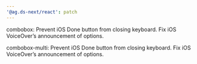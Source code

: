 ```yaml
---
'@ag.ds-next/react': patch
---
```


combobox: Prevent iOS Done button from closing keyboard. Fix iOS VoiceOver’s announcement of options.

combobox-multi: Prevent iOS Done button from closing keyboard. Fix iOS VoiceOver’s announcement of options.
